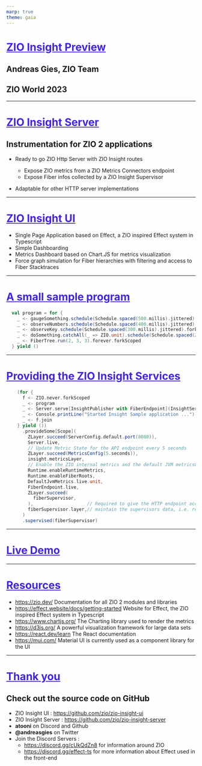 ```yaml
---
marp: true
theme: gaia
--- 
```


<style>
    section {
        background-color: lightgrey;
    }
    h1 { 
      color: #4422ee;
      text-decoration: underline;
    }
</style>

# ZIO Insight Preview
## Andreas Gies, ZIO Team
## ZIO World 2023

--- 

# ZIO Insight Server 

## Instrumentation for ZIO 2 applications 
- Ready to go ZIO Http Server with ZIO Insight routes
  - Expose ZIO metrics from a ZIO Metrics Connectors endpoint
  - Expose Fiber infos collected by a ZIO Insight Supervisor

- Adaptable for other HTTP server implementations 

--- 

# ZIO Insight UI

- Single Page Application based on Effect, a ZIO inspired Effect system in Typescript
- Simple Dashboarding
- Metrics Dashboard based on Chart.JS for metrics visualization
- Force graph simulation for Fiber hierarchies with filtering and access to Fiber Stacktraces


--- 

# A small sample program 

```scala
  val program = for {
    _ <- gaugeSomething.schedule(Schedule.spaced(500.millis).jittered).forkScoped
    _ <- observeNumbers.schedule(Schedule.spaced(400.millis).jittered).forkScoped
    _ <- observeKey.schedule(Schedule.spaced(300.millis).jittered).forkScoped
    _ <- doSomething.catchAll(_ => ZIO.unit).schedule(Schedule.spaced(200.millis).jittered).forkScoped
    _ <- FiberTree.run(2, 3, 3).forever.forkScoped
  } yield ()
```

---

# Providing the ZIO Insight Services

```scala
    (for {
      f <- ZIO.never.forkScoped
      _ <- program
      _ <- Server.serve[InsightPublisher with FiberEndpoint](InsightServer.routes)
      _ <- Console.printLine("Started Insight Sample application ...")
      _ <- f.join
    } yield ())
      .provideSome[Scope](
        ZLayer.succeed(ServerConfig.default.port(8080)),
        Server.live,
        // Update Metric State for the API endpoint every 5 seconds
        ZLayer.succeed(MetricsConfig(5.seconds)),
        insight.metricsLayer,
        // Enable the ZIO internal metrics and the default JVM metricsConfig
        Runtime.enableRuntimeMetrics,
        Runtime.enableFiberRoots,
        DefaultJvmMetrics.live.unit,
        FiberEndpoint.live,
        ZLayer.succeed(
          fiberSupervisor,
        ),                    // Required to give the HTTP endpoint access to the data collected by the supervisor
        fiberSupervisor.layer,// maintain the supervisors data, i.e. remove stats for terminated fibers after a threshold time
      )
      .supervised(fiberSupervisor)
```

--- 

# Live Demo 

--- 

# Resources

- https://zio.dev/
  Documentation for all ZIO 2 modules and libraries
- https://effect.website/docs/getting-started 
  Website for Effect, the ZIO inspired Effect system in Typescript
- https://www.chartjs.org/
  The Charting library used to render the metrics
- https://d3js.org/
  A powerful visualization framework for large data sets
- https://react.dev/learn
  The React documentation 
- https://mui.com/
  Material UI is currently used as a component library for the UI

---

# Thank you 

## Check out the source code on GitHub 
- ZIO Insight UI :  https://github.com/zio/zio-insight-ui
- ZIO Insight Server : https://github.com/zio/zio-insight-server
- __atooni__ on Discord and Github 
- __@andreasgies__ on Twitter
- Join the Discord Servers : 
  - https://discord.gg/cUkQdZn8 for information around ZIO 
  - https://discord.gg/effect-ts for more information about Effect used in the front-end
